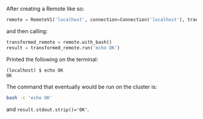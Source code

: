 After creating a Remote like so:

```python
remote = RemoteV1('localhost', connection=Connection('localhost'), transforms=())
```

and then calling:

```python
transformed_remote = remote.with_bash()
result = transformed_remote.run('echo OK')
```

Printed the following on the terminal:

```console
(localhost) $ echo OK
OK

```

The command that eventually would be run on the cluster is:

```bash
bash -c 'echo OK'
```

and `result.stdout.strip()='OK'`.
